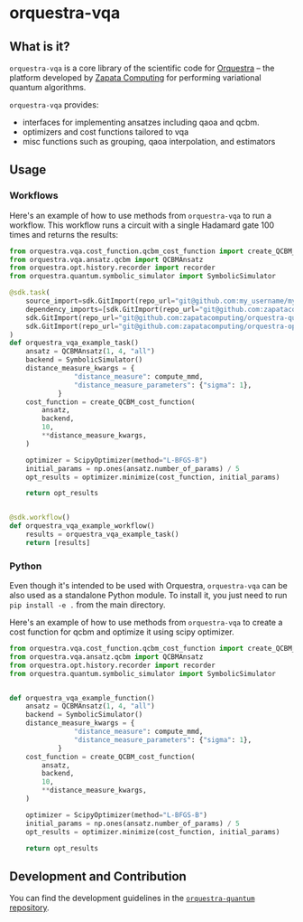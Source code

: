 # orquestra-vqa

## What is it?

`orquestra-vqa` is a core library of the scientific code for [Orquestra](https://www.zapatacomputing.com/orquestra/) – the platform developed by [Zapata Computing](https://www.zapatacomputing.com) for performing variational quantum algorithms.

`orquestra-vqa` provides:

- interfaces for implementing ansatzes including qaoa and qcbm.
- optimizers and cost functions tailored to vqa
- misc functions such as grouping, qaoa interpolation, and estimators

## Usage

### Workflows

Here's an example of how to use methods from `orquestra-vqa` to run a workflow. This workflow runs a circuit with a single Hadamard gate 100 times and returns the results:

```python
from orquestra.vqa.cost_function.qcbm_cost_function import create_QCBM_cost_function
from orquestra.vqa.ansatz.qcbm import QCBMAnsatz
from orquestra.opt.history.recorder import recorder
from orquestra.quantum.symbolic_simulator import SymbolicSimulator

@sdk.task(
    source_import=sdk.GitImport(repo_url="git@github.com:my_username/my_repository.git", git_ref="main"),
    dependency_imports=[sdk.GitImport(repo_url="git@github.com:zapatacomputing/orquestra-vqa.git", git_ref="main"),
    sdk.GitImport(repo_url="git@github.com:zapatacomputing/orquestra-quantum.git", git_ref="main"),
    sdk.GitImport(repo_url="git@github.com:zapatacomputing/orquestra-opt.git", git_ref="main")]
)
def orquestra_vqa_example_task()
    ansatz = QCBMAnsatz(1, 4, "all")
    backend = SymbolicSimulator()
    distance_measure_kwargs = {
                "distance_measure": compute_mmd,
                "distance_measure_parameters": {"sigma": 1},
            }
    cost_function = create_QCBM_cost_function(
        ansatz,
        backend,
        10,
        **distance_measure_kwargs,
    )

    optimizer = ScipyOptimizer(method="L-BFGS-B")
    initial_params = np.ones(ansatz.number_of_params) / 5
    opt_results = optimizer.minimize(cost_function, initial_params)

    return opt_results


@sdk.workflow()
def orquestra_vqa_example_workflow()
    results = orquestra_vqa_example_task()
    return [results]
```

### Python

Even though it's intended to be used with Orquestra, `orquestra-vqa` can be also used as a standalone Python module.
To install it, you just need to run `pip install -e .` from the main directory.

Here's an example of how to use methods from `orquestra-vqa` to create a cost function for qcbm and optimize it using scipy optimizer.

```python
from orquestra.vqa.cost_function.qcbm_cost_function import create_QCBM_cost_function
from orquestra.vqa.ansatz.qcbm import QCBMAnsatz
from orquestra.opt.history.recorder import recorder
from orquestra.quantum.symbolic_simulator import SymbolicSimulator


def orquestra_vqa_example_function()
    ansatz = QCBMAnsatz(1, 4, "all")
    backend = SymbolicSimulator()
    distance_measure_kwargs = {
                "distance_measure": compute_mmd,
                "distance_measure_parameters": {"sigma": 1},
            }
    cost_function = create_QCBM_cost_function(
        ansatz,
        backend,
        10,
        **distance_measure_kwargs,
    )

    optimizer = ScipyOptimizer(method="L-BFGS-B")
    initial_params = np.ones(ansatz.number_of_params) / 5
    opt_results = optimizer.minimize(cost_function, initial_params)

    return opt_results
```

## Development and Contribution

You can find the development guidelines in the [`orquestra-quantum` repository](https://github.com/zapatacomputing/orquestra-quantum).